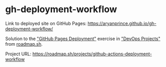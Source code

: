 # gh-deployment-workflow

Link to deployed site on GitHub Pages: https://aryanprince.github.io/gh-deployment-workflow/

Solution to the ["GitHub Pages Deployment"](https://roadmap.sh/devops/projects) exercise in ["DevOps Projects"](https://roadmap.sh/devops/projects) from [roadmap.sh](https://roadmap.sh).

Project URL: https://roadmap.sh/projects/github-actions-deployment-workflow
